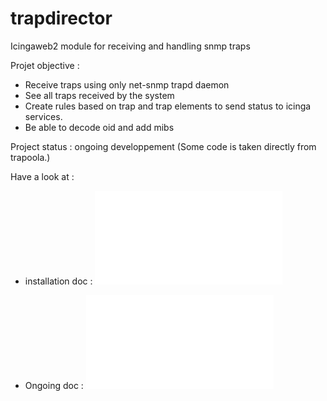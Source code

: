 # trapdirector
Icingaweb2 module for receiving and handling snmp traps

Projet objective : 

- Receive traps using only net-snmp trapd daemon
- See all traps received by the system
- Create rules based on trap and trap elements to send status to icinga services.
- Be able to decode oid and add mibs

Project status : ongoing developpement
(Some code is taken directly from trapoola.)

Have a look at : 
* installation doc : ![installation](docs/01-install.md)

* Ongoing doc : ![Traps](docs/02-traps.md)

